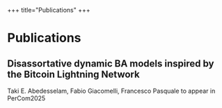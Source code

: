 +++
title="Publications"
+++

# Publications

## Disassortative dynamic BA models inspired by the Bitcoin Lightning Network
Taki E. Abedesselam, Fabio Giacomelli, Francesco Pasquale
to appear in PerCom2025
